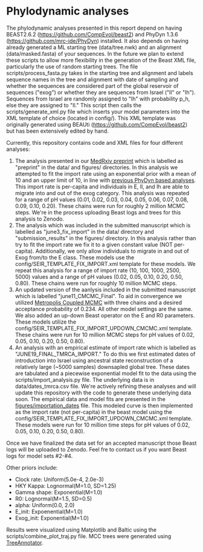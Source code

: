 # Phylodynamic analyses

The phylodynamic analyses presented in this report depend on having BEAST2.6.2 (https://github.com/CompEvol/beast2) and PhyDyn 1.3.6 (https://github.com/mrc-ide/PhyDyn) installed. It also depends on having already generated a ML starting tree (data/tree.nwk) and an alignment (data/masked.fasta) of your sequences. In the future we plan to extend these scripts to allow more flexibility in the generation of the Beast XML file, particularly the use of random starting trees. The file scripts/process_fasta.py takes in the starting tree and alignment and labels sequence names in the tree and alignment with date of sampling and whether the sequences are considered part of the global reservoir of sequences ("exog") or whether they are sequences from Israel ("Il" or "Ih"). Sequences from Israel are randomly assigned to "Ih" with probability p_h, else they are assigned to "Il." This script then calls the scripts/generate_xml.py file which inserts your model parameters into the XML template of choice (located in config/). This XML template was originally generated using BEAUti (https://github.com/CompEvol/beast2) but has been extensively edited by hand. 

Currently, this repository contains code and XML files for four different analyses: 
1. The analysis presented in our [MedRxiv preprint](https://www.medrxiv.org/content/10.1101/2020.05.21.20104521v1) which is labelled as "preprint" in the data/ and figures/ directories. In this analysis we attempted to fit the import rate using an exponential prior with a mean of 10 and an upper limit of 10, in line with [previous PhyDyn based analyses](https://www.medrxiv.org/content/10.1101/2020.03.09.20033365v2.full.pdf). This import rate is per-capita and individuals in E, Il, and Ih are able to migrate into and out of the exog category. This analysis was repeated for a range of pH values (0.01, 0.02, 0.03, 0.04, 0.05, 0.06, 0.07, 0.08, 0.09, 0.10, 0.20). These chains were run for roughly 2 million MCMC steps. We're in the process uploading Beast logs and trees for this analysis to Zenodo. 
2. The analysis which was included in the submitted manuscript which is labelled as "june3_fix_import" in the data/ directory and "submission_results" in the figures/ directory. In this analysis rather than try to fit the import rate we fix it to a given constant value (NOT per-capita). Additionally, we only allow individuals to migrate in and out of Exog from/to the E class. These models use the config/SEIR_TEMPLATE_FIX_IMPORT.xml template for these models. We repeat this analysis for a range of import rate (10, 100, 1000, 2500, 5000) values and a range of pH values (0.02, 0.05, 0.10, 0.20, 0.50, 0.80). These chains were run for roughly 10 million MCMC steps. 
3. An updated version of the aanlysis included in the submitted manuscript which is labelled "june11_CMCMC_Final". To aid in convergence we utilized [Metropolis Coupled MCMC](https://academic.oup.com/bioinformatics/article/20/3/407/186341) with three chains and a desired acceptance probability of 0.234. All other model settings are the same. We also added an up-down Beast operator on the E and R0 parameters. These models utilize the config/SEIR_TEMPLATE_FIX_IMPORT_UPDOWN_CMCMC.xml template. These chains were run for 10 million MCMC steps for pH values of 0.02, 0.05, 0.10, 0.20, 0.50, 0.80).
4. An analysis with an empirical estimate of import rate which is labelled as "JUNE19_FINAL_TMRCA_IMPORT." To do this we first estimated dates of introduction into Israel using ancestral state reconstruction of a relatively large (\~5000 samples) downsapled global tree. These dates are tabulated and a piecewise exponential model fit to the data using the scripts/import_analysis.py file. The underlying data is in data/dates_tmrca.csv file. We're actively refining these analyses and will update this repository with the code to generate these underlying data soon. The empirical data and model fits are presented in the [figures/importation_dates](https://github.com/SternLabTAU/SARSCOV2NGS/blob/master/phylodynamic_analysis/figures/importation_dates.pdf) file. This modeled curve is then implemented as the import rate (not per-capita) in the beast model using the config/SEIR_TEMPLATE_FIX_IMPORT_UPDOWN_CMCMC.xml template. These models were run for 10 million time steps for pH values of 0.02, 0.05, 0.10, 0.20, 0.50, 0.80). 

Once we have finalized the data set for an accepted manuscript those Beast logs will be uploaded to Zenodo. Feel fre to contact us if you want Beast logs for model sets #2-#4. 

Other priors include: 
- Clock rate: Uniform(5.0e-4, 2.0e-3)
- HKY Kappa: Lognormal(M=1.0, SD=1.25)
- Gamma shape: Exponential(M=1.0)
- R0: Lognormal(M=1.5, SD=0.5)
- alpha: Uniform(0.0, 2.0)
- E_init: Expoenential(M=1.0)
- Exog_init: Exponential(M=1.0)

Results were visualized using Matplotlib and Baltic using the scripts/combine_plot_traj.py file. MCC trees were generated using [TreeAnnotator](https://github.com/CompEvol/beast2). 


